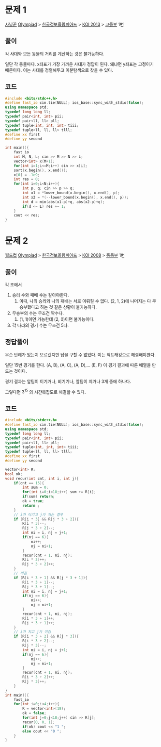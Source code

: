 # 문제 1
[사냥꾼](https://www.acmicpc.net/problem/8983)
[Olympiad](https://www.acmicpc.net/category/2) > [한국정보올림피아드](https://www.acmicpc.net/category/55) > [KOI 2013](https://www.acmicpc.net/category/254) > [고등부](https://www.acmicpc.net/category/detail/1077) 1번

## 풀이
각 사대와 모든 동물의 거리를 계산하는 것은 불가능하다. 

일단 각 동물마다. x좌표가 가장 가까운 사대가 정답이 된다. 왜냐면 y좌표는 고정이기 때문이다. 
이는 사대를 정렬해두고 이분탐색으로 찾을 수 있다. 
## 코드
```cpp
#include <bits/stdc++.h>
#define fast_io cin.tie(NULL); ios_base::sync_with_stdio(false);
using namespace std;
typedef long long ll;
typedef pair<int, int> pii;
typedef pair<ll, ll> pll;
typedef tuple<int, int, int> tiii;
typedef tuple<ll, ll, ll> tlll;
#define xx first
#define yy second

int main(){
    fast_io
    int M, N, L; cin >> M >> N >> L;
    vector<int> x(M+1);
    for(int i=1;i<=M;i++) cin >> x[i];
    sort(x.begin(), x.end());
    x[0] = -1e9;
    int res = 0;
    for(int i=0;i<N;i++){
        int p, q; cin >> p >> q;
        int x1 = *lower_bound(x.begin(), x.end(), p);
        int x2 = *(--lower_bound(x.begin(), x.end(), p));
        int d = min(abs(x1-p)+q, abs(x2-p)+q);
        if(d <= L) res += 1;
    }
    cout << res;
}

```


# 문제 2
[월드컵](https://www.acmicpc.net/problem/6987)
[Olympiad](https://www.acmicpc.net/category/2) > [한국정보올림피아드](https://www.acmicpc.net/category/55) > [KOI 2008](https://www.acmicpc.net/category/65) > [중등부](https://www.acmicpc.net/category/detail/353) 1번

## 풀이
각 조에서
1. 승리 수와 패배 수는 같아야한다. 
	1. 이때, 나의 승리와 나의 패배는 서로 이뤄질 수 없다. (2, 1, 2)에 나머지는 다 무승부했다고 하는 것 같은 상황이 불가능하다.
2. 무승부의 수는 무조건 짝수다.
	1. (1, 1)이면 가능한데 (2, 0)이면 불가능이다. 
3. 각 나라의 경기 수는 무조건 5다.

## 정답풀이 

무슨 반례가 있는지 모르겠지만 답을 구할 수 없었다. 이는 백트래킹으로 해결해야한다. 

일단 15번 경기를 한다. 
(A, B), (A, C), (A, D),... (E, F)
이 경기 결과에 따른 배열을 만드는 것이다. 

경기 결과는 앞팀이 이기거나, 비기기나, 앞팀이 지거나 3개 중에 하나다.

그렇다면 $3^{15}$ 의 시간복잡도로 해결할 수 있다.

## 코드
```cpp
#include <bits/stdc++.h>
#define fast_io cin.tie(NULL); ios_base::sync_with_stdio(false);
using namespace std;
typedef long long ll;
typedef pair<int, int> pii;
typedef pair<ll, ll> pll;
typedef tuple<int, int, int> tiii;
typedef tuple<ll, ll, ll> tlll;
#define xx first
#define yy second

vector<int> R;
bool ok;
void recur(int cnt, int i, int j){
    if(cnt == 15){
        int sum = 0;
        for(int i=0;i<18;i++) sum += R[i];
        if(sum) return;
        ok = true;
        return ;
    }
    // i가 이기고 j가 지는 경우
    if (R[i * 3] && R[j * 3 + 2]){
        R[i * 3]--;
        R[j * 3 + 2]--;
        int ni = i, nj = j+1;
        if(nj == 6){
            ni++;
            nj = ni+1;
        }
        recur(cnt + 1, ni, nj);
        R[i * 3]++;
        R[j * 3 + 2]++;
    }
    // 비김
    if (R[i * 3 + 1] && R[j * 3 + 1]){
        R[i * 3 + 1]--;
        R[j * 3 + 1]--;
        int ni = i, nj = j+1;
        if(nj == 6){
            ni++;
            nj = ni+1;
        }
        recur(cnt + 1, ni, nj);
        R[i * 3 + 1]++;
        R[j * 3 + 1]++;
    }
    // i가 지고 j가 이김
    if (R[i * 3 + 2] && R[j * 3]){
        R[i * 3 + 2]--;
        R[j * 3]--;
        int ni = i, nj = j+1;
        if(nj == 6){
            ni++;
            nj = ni+1;
        }
        recur(cnt + 1, ni, nj);
        R[i * 3 + 2]++;
        R[j * 3]++;
    }
}
int main(){
    fast_io
    for(int i=0;i<4;i++){
        R = vector<int>(18);
        ok = false;
        for(int j=0;j<18;j++) cin >> R[j];
        recur(0, 0, 1);
        if(ok) cout << "1 ";
        else cout << "0 ";
    }
}
```